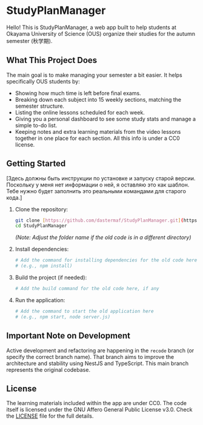 # StudyPlanManager

Hello! This is StudyPlanManager, a web app built to help students at Okayama University of Science (OUS) organize their studies for the autumn semester (秋学期).

## What This Project Does

The main goal is to make managing your semester a bit easier. It helps specifically OUS students by:

* Showing how much time is left before final exams.
* Breaking down each subject into 15 weekly sections, matching the semester structure.
* Listing the online lessons scheduled for each week.
* Giving you a personal dashboard to see some study stats and manage a simple to-do list.
* Keeping notes and extra learning materials from the video lessons together in one place for each section. All this info is under a CC0 license.

## Getting Started

[Здесь должны быть инструкции по установке и запуску старой версии. Поскольку у меня нет информации о ней, я оставляю это как шаблон. Тебе нужно будет заполнить это реальными командами для старого кода.]

1.  Clone the repository:
    ```bash
    git clone [https://github.com/dastermaf/StudyPlanManager.git](https://github.com/dastermaf/StudyPlanManager.git)
    cd StudyPlanManager 
    ```
    *(Note: Adjust the folder name if the old code is in a different directory)*

2.  Install dependencies:
    ```bash
    # Add the command for installing dependencies for the old code here
    # (e.g., npm install)
    ```

3.  Build the project (if needed):
    ```bash
    # Add the build command for the old code here, if any
    ```

4.  Run the application:
    ```bash
    # Add the command to start the old application here
    # (e.g., npm start, node server.js)
    ```

## Important Note on Development

Active development and refactoring are happening in the `recode` branch (or specify the correct branch name). That branch aims to improve the architecture and stability using NestJS and TypeScript. This main branch represents the original codebase.

## License

The learning materials included within the app are under CC0. The code itself is licensed under the GNU Affero General Public License v3.0. Check the [LICENSE](LICENSE) file for the full details.
